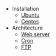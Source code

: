 * Installation
    * [Ubuntu](/installation_ubuntu "Guide to installing xcaler on Ubuntu")
    * [Centos](/installation_centos "Guide to installing xcaler on Centos")
* Architecture
    * [Web server](/architecture_webserver "Guide to the architecture of the web sever package")
    * [Cron](/architecture_cron "Guide to the architecture of the cron package")
    * [FTP](/architecture_ftp "Guide to the architecture of the FTP package")
